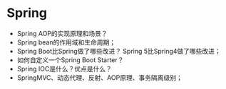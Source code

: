 # Spring
- Spring AOP的实现原理和场景？
- Spring bean的作用域和生命周期；
- Spring Boot比Spring做了哪些改进？ Spring 5比Spring4做了哪些改进；
- 如何自定义一个Spring Boot Starter？
- Spring IOC是什么？优点是什么？
- SpringMVC、动态代理、反射、AOP原理、事务隔离级别；